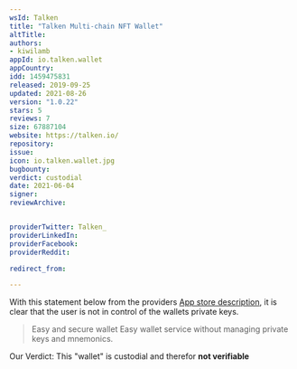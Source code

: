 ```yaml
---
wsId: Talken
title: "Talken Multi-chain NFT Wallet"
altTitle: 
authors:
- kiwilamb
appId: io.talken.wallet
appCountry: 
idd: 1459475831
released: 2019-09-25
updated: 2021-08-26
version: "1.0.22"
stars: 5
reviews: 7
size: 67887104
website: https://talken.io/
repository: 
issue: 
icon: io.talken.wallet.jpg
bugbounty: 
verdict: custodial
date: 2021-06-04
signer: 
reviewArchive:


providerTwitter: Talken_
providerLinkedIn: 
providerFacebook: 
providerReddit: 

redirect_from:

---
```


With this statement below from the providers [App store description](https://apps.apple.com/app/apple-store/id1459475831), it is clear that the user is not in control of the wallets private keys.

> Easy and secure wallet
> Easy wallet service without managing private keys and mnemonics.

Our Verdict: This "wallet" is custodial and therefor **not verifiable**

